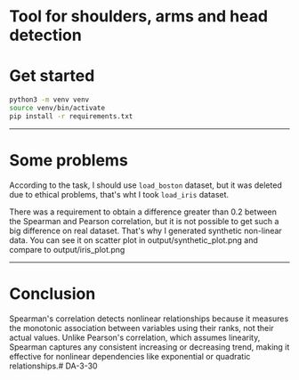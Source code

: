 # Tool for shoulders, arms and head detection

# Get started
```bash
python3 -m venv venv
source venv/bin/activate
pip install -r requirements.txt
```
--------------------
# Some problems
According to the task, I should use `load_boston` dataset, but it was deleted due to 
ethical problems, that's wht I took `load_iris` dataset.

There was a requirement to obtain a difference greater than 0.2 between 
the Spearman and Pearson correlation, but it is not possible to get
such a big difference on real dataset. That's why I generated synthetic
non-linear data. You can see it on scatter plot in output/synthetic_plot.png
and compare to output/iris_plot.png

------------------------
# Conclusion
Spearman's correlation detects nonlinear relationships because it measures the monotonic 
association between variables using their ranks, not their actual values. Unlike Pearson's 
correlation, which assumes linearity, Spearman captures any consistent increasing or decreasing trend,
making it effective for nonlinear dependencies like exponential or quadratic relationships.# DA-3-30
